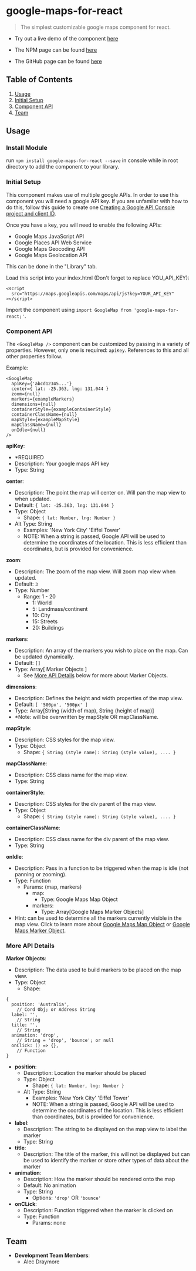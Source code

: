 # google-maps-for-react

> The simplest customizable google maps component for react.

- Try out a live demo of the component [here](https://google-maps-for-react.herokuapp.com)

- The NPM page can be found [here](https://www.npmjs.com/package/google-maps-for-react)

- The GitHub page can be found [here](https://github.com/CaribouBlue/google-maps-for-react)

## Table of Contents

1. [Usage](#usage)
  1. [Initial Setup](#initial-setup)
  1. [Component API](#component-api)
1. [Team](#team)

## Usage

### Install Module

run ```npm install google-maps-for-react --save``` in console while in root directory to add the component to your library.

### Initial Setup

This component makes use of multiple google APIs. In order to use this component you will need a google API key. If you are unfamilar with how to do this, follow this guide to create one [Creating a Google API Console project and client ID](https://developers.google.com/identity/sign-in/web/devconsole-project).

Once you have a key, you will need to enable the following APIs:

  - Google Maps JavaScript API
  - Google Places API Web Service
  - Google Maps Geocoding API
  - Google Maps Geolocation API

This can be done in the "Library" tab.

Load this script into your index.html (Don't forget to replace YOU_API_KEY):
```
<script 
  src="https://maps.googleapis.com/maps/api/js?key=YOUR_API_KEY"
></script>
```

Import the component using ```import GoogleMap from 'google-maps-for-react;'```.

### Component API

The ```<GoogleMap />``` component can be customized by passing in a variety of properties. However, only one is required: ```apiKey```. References to this and all other properties follow.

Example: 
```
<GoogleMap
  apiKey={'abcd12345...'}    
  center={ lat: -25.363, lng: 131.044 }                   
  zoom={null}                     
  markers={exampleMarkers}               
  dimensions={null}               
  containerStyle={exampleContainerStyle} 
  containerClassName={null}         
  mapStyle={exampleMapStyle}                   
  mapClassName={null}               
  onIdle={null}   
/>
```

__apiKey__:
- \*REQUIRED
- Description: Your google maps API key
- Type: String

__center__:
- Description: The point the map will center on. Will pan the map view to when updated.
- Default: ```{ lat: -25.363, lng: 131.044 }```
- Type: Object
  - Shape: ```{ lat: Number, lng: Number }```
- Alt Type: String
  - Examples: 'New York City' 'Eiffel Tower'
  - NOTE: When a string is passed, Google API will be used to determine the coordinates of the location. This is less efficient than coordinates, but is provided for convenience.

__zoom__:
- Description: The zoom of the map view. Will zoom map view when updated. 
- Default: ```3```
- Type: Number
  - Range: 1 - 20
    - 1: World
    - 5: Landmass/continent
    - 10: City
    - 15: Streets
    - 20: Buildings

__markers__:
- Description: An array of the markers you wish to place on the map. Can be updated dynamically.
- Default: ```[]```
- Type: Array[ Marker Objects ]
  - See [More API Details](#more-api-details) below for more about Marker Objects.

__dimensions__:
- Description: Defines the height and width properties of the map view. 
- Default: ```[ '500px', '500px' ]```
- Type: Array[String (width of map), String (height of map)]
- \*Note: will be overwritten by mapStyle OR mapClassName.

__mapStyle__:
- Description: CSS styles for the map view.
- Type: Object
  - Shape: ```{ String (style name): String (style value), .... }```

__mapClassName__:
- Description: CSS class name for the map view.
- Type: String

__containerStyle__:
- Description: CSS styles for the div parent of the map view.
- Type: Object
  - Shape: ```{ String (style name): String (style value), .... }```

__containerClassName__:
- Description: CSS class name for the div parent of the map view.
- Type: String

__onIdle__:
- Description: Pass in a function to be triggered when the map is idle (not panning or zooming). 
- Type: Function
  - Params: (map, markers)
    - map:
      - Type: Google Maps Map Object
    - markers:
      - Type: Array[Google Maps Marker Objects]
- Hint: can be used to determine all the markers currently visible in the map view. Click to learn more about [Google Maps Map Object](https://developers.google.com/maps/documentation/javascript/3.exp/reference#Map) or [Google Maps Marker Object](https://developers.google.com/maps/documentation/javascript/3.exp/reference#Marker).

### More API Details

__Marker Objects__:
- Description: The data used to build markers to be placed on the map view.
- Type: Object
  - Shape: 
```
{
  position: 'Australia',       
    // Cord Obj; or Address String
  label: '',           
    // String
  title: '',          
    // String
  animation: 'drop',  
    // String = 'drop', 'bounce'; or null
  onClick: () => {},  
    // Function
}
```
  - __position__:
    - Description: Location the marker should be placed
    - Type: Object
      - Shape: ```{ lat: Number, lng: Number }```
    - Alt Type: String
      - Examples: 'New York City' 'Eiffel Tower'
      - NOTE: When a string is passed, Google API will be used to determine the coordinates of the location. This is less efficient than coordinates, but is provided for convenience.
  - __label__:
    - Description: The string to be displayed on the map view to label the marker
    - Type: String
  - __title__:
    - Description: The title of the marker, this will not be displayed but can be used to identify the marker or store other types of data about the marker
  - __animation__:
    - Description: How the marker should be rendered onto the map
    - Default: No animation
    - Type: String
      - Options: ``'drop'`` OR ``'bounce'``
  - __onCLick__:
    - Description: Function triggered when the marker is clicked on
    - Type: Function
      - Params: none

## Team

  - __Development Team Members__: 
    - Alec Draymore